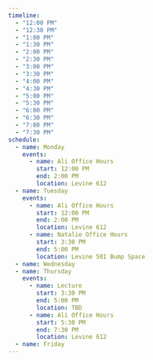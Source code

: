 ```yaml
---
timeline:
  - "12:00 PM"
  - "12:30 PM"
  - "1:00 PM"
  - "1:30 PM"
  - "2:00 PM"
  - "2:30 PM"
  - "3:00 PM"
  - "3:30 PM"
  - "4:00 PM"
  - "4:30 PM"
  - "5:00 PM"
  - "5:30 PM"
  - "6:00 PM"
  - "6:30 PM"
  - "7:00 PM"
  - "7:30 PM"
schedule:
  - name: Monday
    events:
      - name: Ali Office Hours
        start: 12:00 PM
        end: 2:00 PM
        location: Levine 612
  - name: Tuesday
    events:
      - name: Ali Office Hours
        start: 12:00 PM
        end: 2:00 PM
        location: Levine 612
      - name: Natalie Office Hours
        start: 3:30 PM
        end: 5:00 PM
        location: Levine 501 Bump Space
  - name: Wednesday
  - name: Thursday
    events:
      - name: Lecture
        start: 3:30 PM
        end: 5:00 PM
        location: TBD
      - name: Ali Office Hours
        start: 5:30 PM
        end: 7:30 PM
        location: Levine 612
  - name: Friday
---
```

